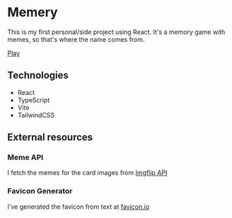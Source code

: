 # Memery

This is my first personal/side project using React.
It's a memory game with memes, so that's where the name comes from.

[Play](https://ibaiad.github.io/memery/)

## Technologies

- React
- TypeScript
- Vite
- TailwindCSS


## External resources

### Meme API

I fetch the memes for the card images from [Imgflip API](https://imgflip.com/api)


### Favicon Generator

I've generated the favicon from text at [favicon.io](https://favicon.io/)